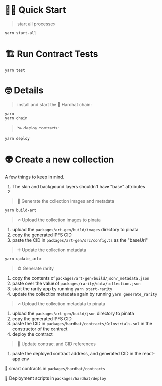 # 🏄‍♂️ Quick Start

> start all processes

```bash
yarn start-all
```

# 🏗 Run Contract Tests

```bash
yarn test
```

# 🤓 Details

> install and start the 👷‍ Hardhat chain:

```bash
yarn
yarn chain
```

> 🛰 deploy contracts:

```bash
yarn deploy
```

# 👽 Create a new collection

A few things to keep in mind.

1. The skin and background layers shouldn't have "base" attributes
2.

> 🎨 Generate the collection images and metadata

```bash
yarn build-art
```

> ↗️ Upload the collection images to pinata

1. upload the `packages/art-gen/build/images` directory to pinata
2. copy the generated IPFS CID
3. paste the CID in `packages/art-gen/src/config.ts` as the "baseUri"

> ➕ Update the collection metadata

```bash
yarn update_info
```

> © Generate rarity

1. copy the contents of `packages/art-gen/build/json/_metadata.json`
2. paste over the value of `packages/rarity/data/collection.json`
3. start the rarity app by running `yarn start-rarity`
4. update the collection metadata again by running `yarn generate_rarity`

> ↗️ Upload the collection metadata to pinata

1. upload the `packages/art-gen/build/json` directory to pinata
2. copy the generated IPFS CID
3. paste the CID in `packages/hardhat/contracts/Celostrials.sol` in the constructor of the contract
4. deploy the contract

> 🔄 Update contract and CID references

1. paste the deployed contract address, and generated CID in the react-app env

🔏 smart contracts in `packages/hardhat/contracts`

💼 Deployment scripts in `packages/hardhat/deploy`
